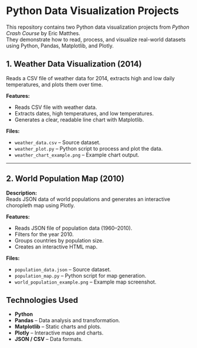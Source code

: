 # Python Data Visualization Projects

This repository contains two Python data visualization projects from *Python Crash Course* by Eric Matthes.  
They demonstrate how to read, process, and visualize real-world datasets using Python, Pandas, Matplotlib, and Plotly.


##  1. Weather Data Visualization (2014)
Reads a CSV file of weather data for 2014, extracts high and low daily temperatures, and plots them over time.

**Features:**
- Reads CSV file with weather data.
- Extracts dates, high temperatures, and low temperatures.
- Generates a clear, readable line chart with Matplotlib.

**Files:**
- `weather_data.csv` – Source dataset.
- `weather_plot.py` – Python script to process and plot the data.
- `weather_chart_example.png` – Example chart output.

---

##  2. World Population Map (2010)
**Description:**  
Reads JSON data of world populations and generates an interactive choropleth map using Plotly.

**Features:**
- Reads JSON file of population data (1960–2010).
- Filters for the year 2010.
- Groups countries by population size.
- Creates an interactive HTML map.

**Files:**
- `population_data.json` – Source dataset.
- `population_map.py` – Python script for map generation.
- `world_population_example.png` – Example map screenshot.

## Technologies Used
- **Python**
- **Pandas** – Data analysis and transformation.
- **Matplotlib** – Static charts and plots.
- **Plotly** – Interactive maps and charts.
- **JSON / CSV** – Data formats.


